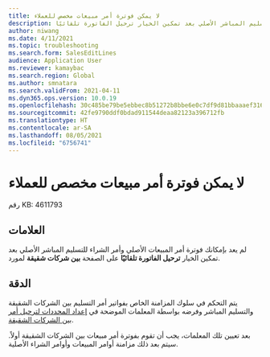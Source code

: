 ```yaml
---
title: لا يمكن فوترة أمر مبيعات مخصص للعملاء
description: لم يعد بإمكانك فوترة أمر المبيعات الأصلي وأمر الشراء للتسليم المباشر الأصلي بعد تمكين الخيار ترحيل الفاتورة تلقائيًا.
author: niwang
ms.date: 4/11/2021
ms.topic: troubleshooting
ms.search.form: SalesEditLines
audience: Application User
ms.reviewer: kamaybac
ms.search.region: Global
ms.author: smnatara
ms.search.validFrom: 2021-04-11
ms.dyn365.ops.version: 10.0.19
ms.openlocfilehash: 30c485be79be5ebbec8b51272b8bbe6e0c7df9d81bbaaaef316dbfede03abf68
ms.sourcegitcommit: 42fe9790ddf0bdad911544deaa82123a396712fb
ms.translationtype: HT
ms.contentlocale: ar-SA
ms.lasthandoff: 08/05/2021
ms.locfileid: "6756741"
---
```

# <a name="you-cant-invoice-a-customer-facing-sales-order"></a>لا يمكن فوترة أمر مبيعات مخصص للعملاء

رقم KB: 4611793

## <a name="symptoms"></a>العلامات

لم يعد بإمكانك فوترة أمر المبيعات الأصلي وأمر الشراء للتسليم المباشر الأصلي بعد تمكين الخيار **ترحيل الفاتورة تلقائيًا** على الصفحة **بين شركات شقيقة** لمورد.

## <a name="resolution"></a>الدقة

يتم التحكم في سلوك المزامنة الخاص بفواتير أمر التسليم بين الشركات الشقيقة والتسليم المباشر وفرضه بواسطة المعلمات الموضحة في [إعداد المحددات لترحيل أمر بين الشركات الشقيقة](/dynamicsax-2012/appuser-itpro/set-up-parameters-to-post-an-intercompany-order).

بعد تعيين تلك المعلمات، يجب أن تقوم بفوترة أمر مبيعات بين الشركات الشقيقة أولاً. سيتم بعد ذلك مزامنة أوامر المبيعات وأوامر الشراء الأصلية.
